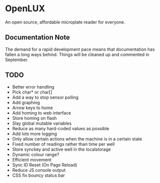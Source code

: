 # OpenLUX

An open source, affordable microplate reader for everyone.

## Documentation Note
The demand for a rapid development pace means that documentation has fallen a
long ways behind. Things will be cleaned up and commented in September.

## TODO
* Better error handling
* Pick char* or char[]
* Add a way to stop sensor polling
* Add graphing
* Arrow keys to home
* Add homing to web interface
* Store homing on flash
* Slay global mutable variables
* Reduce as many hard-coded values as possible
* Add lots more logging
* Only allow certain actions when the machine is in a certain state
* Fixed number of readings rather than time per well
* Store synckey and active well in the localstorage
* Dynamic colour range?
* Efficient movement
* Sync ID Reset (On Page Reload)
* Reduce JS console output
* CSS fix bouncy status bar

